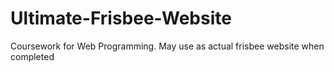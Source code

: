 # Ultimate-Frisbee-Website
Coursework for Web Programming.
May use as actual frisbee website when completed
